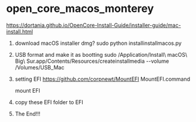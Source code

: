 # open_core_macos_monterey

https://dortania.github.io/OpenCore-Install-Guide/installer-guide/mac-install.html

1. download macOS installer dmg?
   sudo python installinstallmacos.py
2. USB format and make it as bootting 
    sudo /Application/Install\ macOS\ Big\ Sur.app/Contents/Resources/createinstallmedia --volume /Volumes/USB_Mac
3. setting EFI https://github.com/corpnewt/MountEFI
   MountEFI.command
   
   mount EFI
   
4. copy these EFI folder to EFI


5. The End!!!
